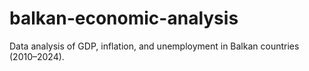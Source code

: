 # balkan-economic-analysis
Data analysis of GDP, inflation, and unemployment in Balkan countries (2010–2024).
